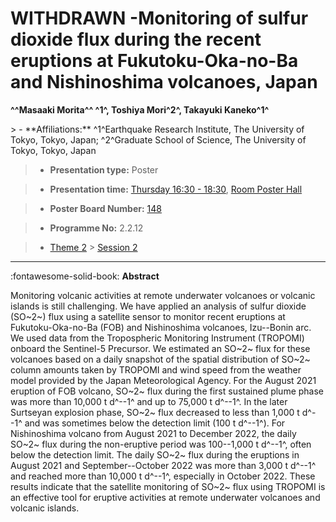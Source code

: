 # WITHDRAWN -Monitoring of sulfur dioxide flux during the recent eruptions at Fukutoku-Oka-no-Ba and Nishinoshima volcanoes, Japan

**^^Masaaki Morita^^ ^1^, Toshiya Mori^2^, Takayuki Kaneko^1^**

<!-- more -->> - **Affiliations:** ^1^Earthquake Research Institute, The University of Tokyo, Tokyo, Japan; ^2^Graduate School of Science, The University of Tokyo, Tokyo, Japan

> - **Presentation type:** Poster

> - **Presentation time:** [Thursday 16:30 - 18:30](../sessions_comparison.md#__tabbed_3_6), [Room Poster Hall](../maps_venue.md#__tabbed_1_1)

> - **Poster Board Number:** [148](../map_poster_boards.md#thursday)

> - **Programme No:** 2.2.12

> - [Theme 2](../theme2.md) > [Session 2](../sessions/session-2-2.md)

--- 

:fontawesome-solid-book: **Abstract**

Monitoring volcanic activities at remote underwater volcanoes or volcanic islands is still challenging. We have applied an analysis of sulfur dioxide (SO~2~) flux using a satellite sensor to monitor recent eruptions at Fukutoku-Oka-no-Ba (FOB) and Nishinoshima volcanoes, Izu--Bonin arc. We used data from the Tropospheric Monitoring Instrument (TROPOMI) onboard the Sentinel-5 Precursor. We estimated an SO~2~ flux for these volcanoes based on a daily snapshot of the spatial distribution of SO~2~ column amounts taken by TROPOMI and wind speed from the weather model provided by the Japan Meteorological Agency. For the August 2021 eruption of FOB volcano, SO~2~ flux during the first sustained plume phase was more than 10,000 t d^--1^ and up to 75,000 t d^--1^. In the later Surtseyan explosion phase, SO~2~ flux decreased to less than 1,000 t d^--1^ and was sometimes below the detection limit (100 t d^--1^). For Nishinoshima volcano from August 2021 to December 2022, the daily SO~2~ flux during the non-eruptive period was 100--1,000 t d^--1^, often below the detection limit. The daily SO~2~ flux during the eruptions in August 2021 and September--October 2022 was more than 3,000 t d^--1^ and reached more than 10,000 t d^--1^, especially in October 2022. These results indicate that the satellite monitoring of SO~2~ flux using TROPOMI is an effective tool for eruptive activities at remote underwater volcanoes and volcanic islands.

